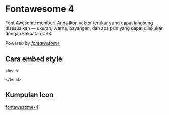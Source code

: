 # Fontawesome 4
Font Awesome memberi Anda ikon vektor terukur yang dapat langsung disesuaikan — ukuran, warna, bayangan, dan apa pun yang dapat dilakukan dengan kekuatan CSS.

Powered by *[fontawesome](https://fontawesome.com/)*

## Cara embed style

`<head>`

><link rel="stylesheet" href="https://cusmedroid.github.io/fontawesome-4/css/font-awesome.min.css">

`</head>`

## Kumpulan Icon
[fontawesome-4](https://fontawesome.com/v4/icons/)
